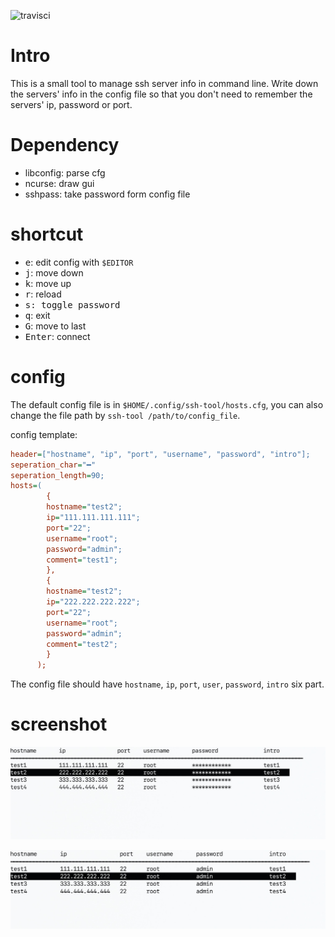 ![travisci](https://www.travis-ci.org/number317/ssh-tool.svg?branch=master)

# Intro

This is a small tool to manage ssh server info in command line. Write down the servers' info in the config file so that you don't need to remember the servers' ip, password or port.

# Dependency

* libconfig: parse cfg
* ncurse: draw gui
* sshpass: take password form config file

# shortcut

* <kbd>e</kbd>: edit config with `$EDITOR`
* <kbd>j</kbd>: move down
* <kbd>k</kbd>: move up
* <kbd>r</kbd>: reload
* <kbd>s</kdb>: toggle password
* <kbd>q</kbd>: exit
* <kbd>G</kbd>: move to last
* <kbd>Enter</kbd>: connect

# config

The default config file is in `$HOME/.config/ssh-tool/hosts.cfg`, you can also change the file path by `ssh-tool /path/to/config_file`.

config template:

```cfg
header=["hostname", "ip", "port", "username", "password", "intro"];
seperation_char="━"
seperation_length=90;
hosts=(
        {
        hostname="test2";
        ip="111.111.111.111";
        port="22";
        username="root";
        password="admin";
        comment="test1";
        },
        {
        hostname="test2";
        ip="222.222.222.222";
        port="22";
        username="root";
        password="admin";
        comment="test2";
        }
      );
```

The config file should have `hostname`, `ip`, `port`, `user`, `password`, `intro` six part.

# screenshot

![hide](./img/hide.jpg)

![show](./img/show.jpg)
